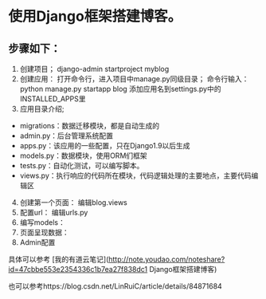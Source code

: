 # 使用Django框架搭建博客。

## 步骤如下：
1. 创建项目；
	django-admin startproject myblog
2. 创建应用：
	打开命令行，进入项目中manage.py同级目录；
	命令行输入：python manage.py startapp blog
	添加应用名到settings.py中的INSTALLED_APPS里
3. 应用目录介绍;
- migrations：数据迁移模块，都是自动生成的
- admin.py：后台管理系统配置
- apps.py：该应用的一些配置，只在Django1.9以后生成
- models.py：数据模块，使用ORM们框架
- tests.py：自动化测试，可以编写脚本。
- views.py：执行响应的代码所在模块，代码逻辑处理的主要地点，主要代码编辑区
4. 创建第一个页面：
	编辑blog.views
5. 配置url：
	编辑urls.py
6. 编写models：
7. 页面呈现数据：
8. Admin配置

具体可以参考 [我的有道云笔记](http://note.youdao.com/noteshare?id=47cbbe553e2354336c1b7ea27f838dc1 Django框架搭建博客)

也可以参考https://blog.csdn.net/LinRuiC/article/details/84871684
